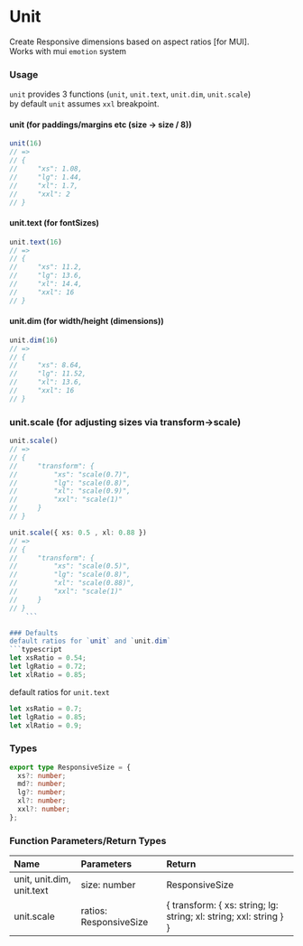 # Unit
Create Responsive dimensions based on aspect ratios [for MUI].  
Works with mui `emotion` system


### Usage
`unit` provides 3 functions (`unit`, `unit.text`, `unit.dim`, `unit.scale`)  
by default `unit` assumes `xxl` breakpoint.

#### unit (for paddings/margins etc (size -> size / 8))
```typescript
unit(16)
// => 
// {
//     "xs": 1.08,
//     "lg": 1.44,
//     "xl": 1.7,
//     "xxl": 2
// }
```

#### unit.text (for fontSizes)
```typescript
unit.text(16)
// => 
// {
//     "xs": 11.2,
//     "lg": 13.6,
//     "xl": 14.4,
//     "xxl": 16
// }
```

#### unit.dim (for width/height (dimensions))
```typescript
unit.dim(16)
// => 
// {
//     "xs": 8.64,
//     "lg": 11.52,
//     "xl": 13.6,
//     "xxl": 16
// }
```

### unit.scale (for adjusting sizes via transform->scale)
```typescript
unit.scale()
// =>
// {
//     "transform": {
//         "xs": "scale(0.7)",
//         "lg": "scale(0.8)",
//         "xl": "scale(0.9)",
//         "xxl": "scale(1)"
//     }
// }

unit.scale({ xs: 0.5 , xl: 0.88 })
// =>
// {
//     "transform": {
//         "xs": "scale(0.5)",
//         "lg": "scale(0.8)",
//         "xl": "scale(0.88)",
//         "xxl": "scale(1)"
//     }
// }
    ```

### Defaults
default ratios for `unit` and `unit.dim`
```typescript
let xsRatio = 0.54;
let lgRatio = 0.72;
let xlRatio = 0.85;
```

default ratios for `unit.text`
```typescript
let xsRatio = 0.7;
let lgRatio = 0.85;
let xlRatio = 0.9;
```

### Types
```typescript
export type ResponsiveSize = {
  xs?: number;
  md?: number;
  lg?: number;
  xl?: number;
  xxl?: number;
};
```

### Function Parameters/Return Types
| Name                      | Parameters             | Return                                                             |
|:--------------------------|:-----------------------|:-------------------------------------------------------------------|
| unit, unit.dim, unit.text | size: number           | ResponsiveSize                                                     |
| unit.scale                | ratios: ResponsiveSize | { transform: { xs: string; lg: string; xl: string; xxl: string } } |
